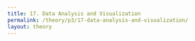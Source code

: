 ```yaml
---
title: 17. Data Analysis and Visualization
permalink: /theory/p3/17-data-analysis-and-visualization/
layout: theory
---
```

